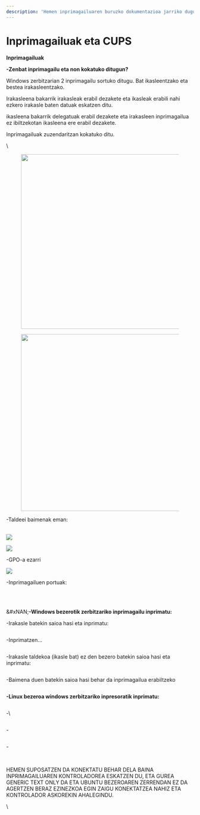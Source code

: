 ```yaml
---
description: 'Hemen inprimagailuaren buruzko dokumentazioa jarriko dugu:'
---
```


# Inprimagailuak eta CUPS

**Inprimagailuak**

**-Zenbat inprimagailu eta non kokatuko ditugun?**

Windows zerbitzarian 2 inprimagailu sortuko ditugu. Bat ikasleentzako eta bestea irakasleentzako.

Irakasleena bakarrik irakasleak erabil dezakete eta ikasleak erabili nahi ezkero irakasle baten datuak eskatzen ditu.

ikasleena bakarrik delegatuak erabil dezakete eta irakasleen inprimagailua ez ibiltzekotan ikasleena ere erabil dezakete.

Inprimagailuak zuzendaritzan kokatuko ditu.

\


<figure><img src="../.gitbook/assets/unknown (32).png" alt="" width="470"><figcaption></figcaption></figure>

<figure><img src="../.gitbook/assets/unknown (33).png" alt="" width="476"><figcaption></figcaption></figure>



-Taldeei baimenak eman:

\
![](<../.gitbook/assets/unknown (35).png>)

![](<../.gitbook/assets/unknown (36).png>)



-GPO-a ezarri

![](<../.gitbook/assets/unknown (34).png>)

-Inprimagailuen portuak:

<figure><img src="../.gitbook/assets/unknown (37).png" alt=""><figcaption></figcaption></figure>

\
\
&#xNAN;**-Windows bezerotik zerbitzariko inprimagailu inprimatu:**

-Irakasle batekin saioa hasi eta inprimatu:

<figure><img src="../.gitbook/assets/unknown (38).png" alt=""><figcaption></figcaption></figure>



-Inprimatzen…

<figure><img src="../.gitbook/assets/unknown (39).png" alt=""><figcaption></figcaption></figure>



-Irakasle taldekoa (ikasle bat) ez den bezero batekin saioa hasi eta inprimatu:

<figure><img src="../.gitbook/assets/unknown (40).png" alt=""><figcaption></figcaption></figure>



-Baimena duen batekin saioa hasi behar da inprimagailua erabiltzeko

<figure><img src="../.gitbook/assets/unknown (41).png" alt=""><figcaption></figcaption></figure>



**-Linux bezeroa windows zerbitzariko inpresoratik inprimatu:**

<figure><img src="../.gitbook/assets/unknown (42).png" alt=""><figcaption></figcaption></figure>

-\


<figure><img src="../.gitbook/assets/unknown (42).png" alt=""><figcaption></figcaption></figure>

\-

<figure><img src="../.gitbook/assets/unknown (43).png" alt=""><figcaption></figcaption></figure>

\-

<figure><img src="../.gitbook/assets/unknown (44).png" alt=""><figcaption></figcaption></figure>

\
HEMEN SUPOSATZEN DA KONEKTATU BEHAR DELA BAINA INPRIMAGAILUAREN KONTROLADOREA ESKATZEN DU, ETA GUREA GENERIC TEXT ONLY DA ETA UBUNTU BEZEROAREN ZERRENDAN EZ DA AGERTZEN BERAZ EZINEZKOA EGIN ZAIGU KONEKTATZEA NAHIZ ETA KONTROLADOR ASKOREKIN AHALEGINDU.

\
